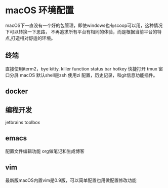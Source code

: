 # macOS 环境配置

macOS下一直没有一个好的包管理，即使windows也有scoop可以用，这种情况下可以转换一下思路，
不再追求所有平台有相同的体验，而是根据当前平台的特点,打造相对舒适的环境。

## 终端

直接使用iterm2，bye kitty.
killer function status bar
hotkey 快捷打开
tmux 窗口分屏
macOS 默认shell是zsh
使用zi 配置，历史记录，和git信息功能插件。

## docker

##  编程开发

jetbrains toolbox

## emacs

配置文件编辑功能 org做笔记和生成博客

## vim

最新版macOS内置vim是0.9版，可以简单配置也用做配置修改功能

